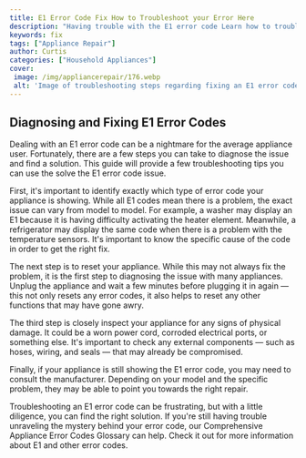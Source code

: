 ```yaml
---
title: E1 Error Code Fix How to Troubleshoot your Error Here
description: "Having trouble with the E1 error code Learn how to troubleshoot and fix the issue with this comprehensive guide Follow step-by-step instructions to understand and fix up your technology quickly"
keywords: fix
tags: ["Appliance Repair"]
author: Curtis
categories: ["Household Appliances"]
cover: 
 image: /img/appliancerepair/176.webp
 alt: 'Image of troubleshooting steps regarding fixing an E1 error code with a question How do I fix my E1 code written in the center'
---
```

## Diagnosing and Fixing E1 Error Codes 

Dealing with an E1 error code can be a nightmare for the average appliance user. Fortunately, there are a few steps you can take to diagnose the issue and find a solution. This guide will provide a few troubleshooting tips you can use the solve the E1 error code issue. 

First, it's important to identify exactly which type of error code your appliance is showing. While all E1 codes mean there is a problem, the exact issue can vary from model to model. For example, a washer may display an E1 because it is having difficulty activating the heater element. Meanwhile, a refrigerator may display the same code when there is a problem with the temperature sensors. It's important to know the specific cause of the code in order to get the right fix. 

The next step is to reset your appliance. While this may not always fix the problem, it is the first step to diagnosing the issue with many appliances. Unplug the appliance and wait a few minutes before plugging it in again — this not only resets any error codes, it also helps to reset any other functions that may have gone awry. 

The third step is closely inspect your appliance for any signs of physical damage. It could be a worn power cord, corroded electrical ports, or something else. It's important to check any external components — such as hoses, wiring, and seals — that may already be compromised.

Finally, if your appliance is still showing the E1 error code, you may need to consult the manufacturer. Depending on your model and the specific problem, they may be able to point you towards the right repair. 

Troubleshooting an E1 error code can be frustrating, but with a little diligence, you can find the right solution. If you're still having trouble unraveling the mystery behind your error code, our Comprehensive Appliance Error Codes Glossary can help. Check it out for more information about E1 and other error codes.
